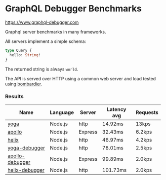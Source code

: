 <!-- README.md is generated from README.ecr, do not edit -->

# GraphQL Debugger Benchmarks

https://www.graphql-debugger.com

Graphql server benchmarks in many frameworks.

All servers implement a simple schema:

```graphql
type Query {
  hello: String!
}
```

The returned string is always `world`.

The API is served over HTTP using a common web server and load tested using [bombardier](https://github.com/codesenberg/bombardier).

### Results

| Name                          | Language      | Server          | Latency avg      | Requests      |
| ----------------------------  | ------------- | --------------- | ---------------- | ------------- |
| [yoga](https://github.com/dotansimha/graphql-yoga) | Node.js | http | 14.92ms | 13kps |
| [apollo](https://github.com/apollographql/apollo-server) | Node.js | Express | 32.43ms | 6.2kps |
| [helix](https://github.com/contra/graphql-helix) | Node.js | http | 46.97ms | 4.2kps |
| [yoga-debugger](https://graphql-debugger.com/docs/plugins/yoga) | Node.js | http | 78.01ms | 2.5kps |
| [apollo-debugger](https://graphql-debugger.com/docs/plugins/apollo) | Node.js | Express | 99.89ms | 2.0kps |
| [helix-debugger](https://github.com/rocket-connect/graphql-debugger) | Node.js | http | 101.73ms | 2.0kps |
